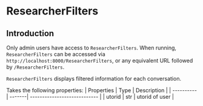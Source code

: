 # ResearcherFilters

## Introduction

Only admin users have access to ```ResearcherFilters```. When running, ```ResearcherFilters``` can be accessed via ```http://localhost:8000/ResearcherFilters```, or any equivalent URL followed by ```/ResearcherFilters```.

```ResearcherFilters``` displays filtered information for each conversation. 

Takes the following properties:
| Properties    | Type   | Description                  |
| ----------    | -------| ---------------------------- |
| utorid        | str    | utorid of user   |